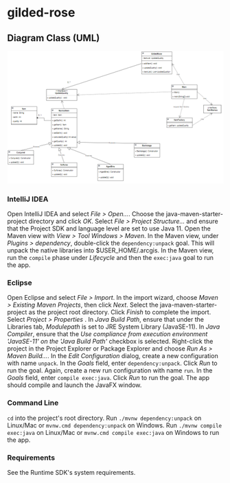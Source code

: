 # gilded-rose


## Diagram Class (UML)
![Proto UML](./gildedroseUML.png)

### IntelliJ IDEA

Open IntelliJ IDEA and select _File > Open..._.
Choose the java-maven-starter-project directory and click _OK_.
Select _File > Project Structure..._ and ensure that the Project SDK and language level are set to use Java 11.
Open the Maven view with _View > Tool Windows > Maven_.
In the Maven view, under _Plugins > dependency_, double-click the `dependency:unpack` goal. This will unpack the native libraries into $USER_HOME/.arcgis.
In the Maven view, run the `compile` phase under _Lifecycle_ and then the `exec:java` goal to run the app.

### Eclipse

Open Eclipse and select _File > Import_.
In the import wizard, choose _Maven > Existing Maven Projects_, then click _Next_.
Select the java-maven-starter-project as the project root directory.
Click _Finish_ to complete the import.
Select _Project > Properties_ . In _Java Build Path_, ensure that under the Libraries tab, _Modulepath_ is set to JRE System Library (JavaSE-11). In _Java Compiler_, ensure that the _Use compliance from execution environment 'JavaSE-11' on the 'Java Build Path'_ checkbox is selected.
Right-click the project in the Project Explorer or Package Explorer and choose _Run As > Maven Build..._. In the _Edit Configuration_ dialog, create a new configuration with name `unpack`. In the _Goals_ field, enter `dependency:unpack`. Click _Run_ to run the goal.
Again, create a new run configuration with name `run`. In the _Goals_ field, enter `compile exec:java`. Click _Run_ to run the goal. The app should compile and launch the JavaFX window.

### Command Line

`cd` into the project's root directory.
Run `./mvnw dependency:unpack` on Linux/Mac or `mvnw.cmd dependency:unpack` on Windows.
Run `./mvnw compile exec:java` on Linux/Mac or `mvnw.cmd compile exec:java` on Windows to run the app.

### Requirements

See the Runtime SDK's system requirements.


